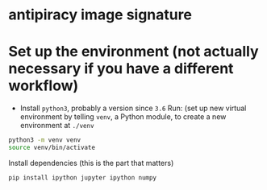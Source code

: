 # antipiracy image signature

# Set up the environment (not actually necessary if you have a different workflow) 
- Install `python3`, probably a version since `3.6` 
Run: (set up new virtual environment by telling `venv`, a Python module, to create a new environment at `./venv`
```bash
python3 -m venv venv
source venv/bin/activate
```

Install dependencies (this is the part that matters)

```bash
pip install ipython jupyter ipython numpy
```

